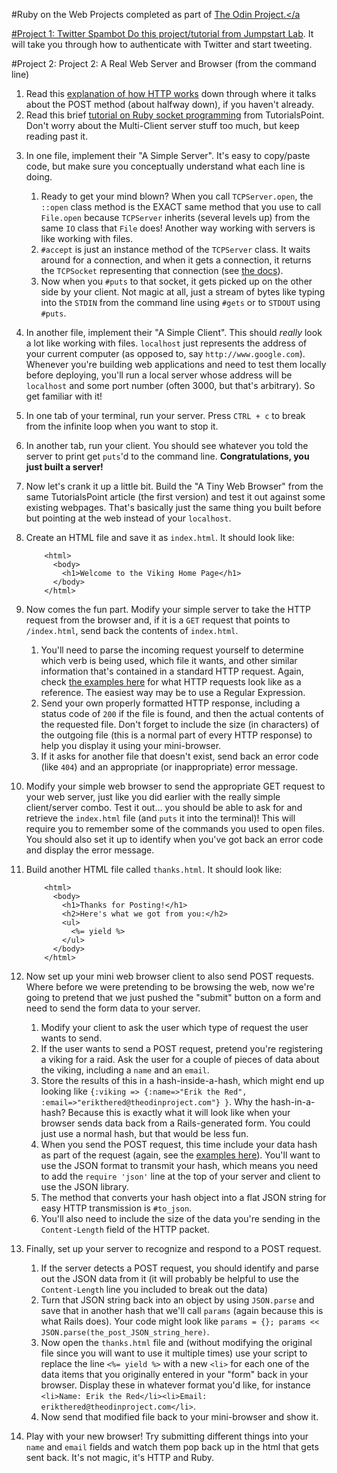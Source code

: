 #Ruby on the Web
Projects completed as part of <a href="http://www.theodinproject.com/ruby-programming/ruby-on-the-web">The Odin Project.</a

#Project 1: Twitter Spambot
<a href="http://tutorials.jumpstartlab.com/projects/microblogger.html">Do this project/tutorial from Jumpstart Lab<a>. It will take you through how to authenticate with Twitter and start tweeting.

#Project 2: Project 2: A Real Web Server and Browser (from the command line)
<ol>
<li>Read this <a href="http://www.jmarshall.com/easy/http/#whatis">explanation of how HTTP works</a> down through where it talks about the POST method (about halfway down), if you haven&#39;t already.</li>
<li>Read this brief <a href="http://www.tutorialspoint.com/ruby/ruby_socket_programming.htm">tutorial on Ruby socket programming</a> from TutorialsPoint.  Don&#39;t worry about the Multi-Client server stuff too much, but keep reading past it.</li>
<li><p>In one file, implement their &quot;A Simple Server&quot;.  It&#39;s easy to copy/paste code, but make sure you conceptually understand what each line is doing.</p>

<ol>
<li>Ready to get your mind blown?  When you call <code>TCPServer.open</code>, the <code>::open</code> class method is the EXACT same method that you use to call <code>File.open</code> because <code>TCPServer</code> inherits (several levels up) from the same <code>IO</code> class that <code>File</code> does! Another way working with servers is like working with files.</li>
<li><code>#accept</code> is just an instance method of the <code>TCPServer</code> class.  It waits around for a connection, and when it gets a connection, it returns the <code>TCPSocket</code> representing that connection (see <a href="http://www.ruby-doc.org/stdlib-1.9.3/libdoc/socket/rdoc/TCPServer.html">the docs</a>).</li>
<li>Now when you <code>#puts</code> to that socket, it gets picked up on the other side by your client.  Not magic at all, just a stream of bytes like typing into the <code>STDIN</code> from the command line using <code>#gets</code> or to <code>STDOUT</code> using <code>#puts</code>.</li>
</ol></li>
<li><p>In another file, implement their &quot;A Simple Client&quot;.  This should <em>really</em> look a lot like working with files.  <code>localhost</code> just represents the address of your current computer (as opposed to, say <code>http://www.google.com</code>).  Whenever you&#39;re building web applications and need to test them locally before deploying, you&#39;ll run a local server whose address will be <code>localhost</code> and some port number (often 3000, but that&#39;s arbitrary).  So get familiar with it!</p></li>
<li><p>In one tab of your terminal, run your server.  Press <code>CTRL + c</code> to break from the infinite loop when you want to stop it.</p></li>
<li><p>In another tab, run your client.  You should see whatever you told the server to print get <code>puts</code>&#39;d to the command line.  <strong>Congratulations, you just built a server!</strong></p></li>
<li><p>Now let&#39;s crank it up a little bit.  Build the &quot;A Tiny Web Browser&quot; from the same TutorialsPoint article (the first version) and test it out against some existing webpages.  That&#39;s basically just the same thing you built before but pointing at the web instead of your <code>localhost</code>.</p></li>
<li><p>Create an HTML file and save it as <code>index.html</code>.  It should look like:</p>

<pre><code class="language-markup">    &lt;html&gt;
      &lt;body&gt;
        &lt;h1&gt;Welcome to the Viking Home Page&lt;/h1&gt;
      &lt;/body&gt;
    &lt;/html&gt;
</code></pre></li>
<li><p>Now comes the fun part.  Modify your simple server to take the HTTP request from the browser and, if it is a <code>GET</code> request that points to <code>/index.html</code>, send back the contents of <code>index.html</code>.  </p>

<ol>
<li>You&#39;ll need to parse the incoming request yourself to determine which verb is being used, which file it wants, and other similar information that&#39;s contained in a standard HTTP request.  Again, check <a href="http://www.jmarshall.com/easy/http/#whatis">the examples here</a> for what HTTP requests look like as a reference. The easiest way may be to use a Regular Expression.</li>
<li>Send your own properly formatted HTTP response, including a status code of <code>200</code> if the file is found, and then the actual contents of the requested file.  Don&#39;t forget to include the size (in characters) of the outgoing file (this is a normal part of every HTTP response) to help you display it using your mini-browser.</li>
<li>If it asks for another file that doesn&#39;t exist, send back an error code (like <code>404</code>) and an appropriate (or inappropriate) error message.</li>
</ol></li>
<li><p>Modify your simple web browser to send the appropriate GET request to your web server, just like you did earlier with the really simple client/server combo.  Test it out... you should be able to ask for and retrieve the <code>index.html</code> file (and <code>puts</code> it into the terminal)!  This will require you to remember some of the commands you used to open files.  You should also set it up to identify when you&#39;ve got back an error code and display the error message.</p></li>
<li><p>Build another HTML file called <code>thanks.html</code>.  It should look like:</p>

<pre><code class="language-markup">    &lt;html&gt;
      &lt;body&gt;
        &lt;h1&gt;Thanks for Posting!&lt;/h1&gt;
        &lt;h2&gt;Here&#39;s what we got from you:&lt;/h2&gt;
        &lt;ul&gt;
          &lt;%= yield %&gt;
        &lt;/ul&gt;
      &lt;/body&gt;
    &lt;/html&gt;
</code></pre></li>
<li><p>Now set up your mini web browser client to also send POST requests.  Where before we were pretending to be browsing the web, now we&#39;re going to pretend that we just pushed the &quot;submit&quot; button on a form and need to send the form data to your server.</p>

<ol>
<li>Modify your client to ask the user which type of request the user wants to send.<br></li>
<li>If the user wants to send a POST request, pretend you&#39;re registering a viking for a raid.  Ask the user for a couple of pieces of data about the viking, including a <code>name</code> and an <code>email</code>.<br></li>
<li>Store the results of this in a hash-inside-a-hash, which might end up looking like  <code>{:viking =&gt; {:name=&gt;&quot;Erik the Red&quot;, :email=&gt;&quot;erikthered@theodinproject.com&quot;} }</code>.  Why the hash-in-a-hash?  Because this is exactly what it will look like when your browser sends data back from a Rails-generated form.  You could just use a normal hash, but that would be less fun.</li>
<li>When you send the POST request, this time include your data hash as part of the request (again, see the <a href="http://www.jmarshall.com/easy/http/#postmethod">examples here</a>).  You&#39;ll want to use the JSON format to transmit your hash, which means you need to add the <code>require &#39;json&#39;</code> line at the top of your server and client to use the JSON library. </li>
<li>The method that converts your hash object into a flat JSON string for easy HTTP transmission is <code>#to_json</code>. </li>
<li>You&#39;ll also need to include the size of the data you&#39;re sending in the <code>Content-Length</code> field of the HTTP packet.</li>
</ol></li>
<li><p>Finally, set up your server to recognize and respond to a POST request.</p>

<ol>
<li>If the server detects a POST request, you should identify and parse out the JSON data from it (it will probably be helpful to use the <code>Content-Length</code> line you included to break out the data)</li>
<li>Turn that JSON string back into an object by using <code>JSON.parse</code> and save that in another hash that we&#39;ll call <code>params</code> (again because this is what Rails does).  Your code might look like <code>params = {}; params &lt;&lt; JSON.parse(the_post_JSON_string_here)</code>.</li>
<li>Now open the <code>thanks.html</code> file and (without modifying the original file since you will want to use it multiple times) use your script to replace the line <code>&lt;%= yield %&gt;</code> with a new <code>&lt;li&gt;</code> for each one of the data items that you originally entered in your &quot;form&quot; back in your browser.  Display these in whatever format you&#39;d like, for instance <code>&lt;li&gt;Name: Erik the Red&lt;/li&gt;&lt;li&gt;Email: erikthered@theodinproject.com&lt;/li&gt;</code>.<br></li>
<li>Now send that modified file back to your mini-browser and show it.</li>
</ol></li>
<li><p>Play with your new browser! Try submitting different things into your <code>name</code> and <code>email</code> fields and watch them pop back up in the html that gets sent back.  It&#39;s not magic, it&#39;s HTTP and Ruby.</p></li>
</ol>


